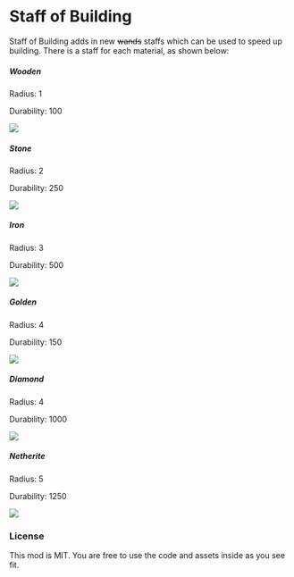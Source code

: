 # Staff of Building

Staff of Building adds in new ~~wands~~ staffs which can be used to speed up building. 
There is a staff for each material, as shown below:

##### Wooden
Radius: 1 

Durability: 100

![](resources/wood.png)

##### Stone
Radius: 2

Durability: 250

![](resources/stone.png)

##### Iron
Radius: 3

Durability: 500

![](resources/iron.png)

##### Golden
Radius: 4

Durability: 150

![](resources/gold.png)

##### Diamond
Radius: 4

Durability: 1000

![](resources/diamond.png)

##### Netherite
Radius: 5

Durability: 1250

![](resources/netherite.png)

### License

This mod is MIT. You are free to use the code and assets inside as you see fit. 
